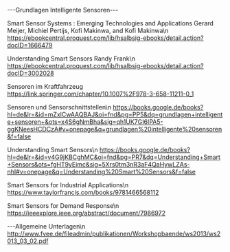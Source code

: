 ---Grundlagen Intelligente Sensoren---

Smart Sensor Systems : Emerging Technologies and Applications
Gerard Meijer, Michiel Pertijs, Kofi Makinwa, and Kofi Makinwa\n
https://ebookcentral.proquest.com/lib/hsalbsig-ebooks/detail.action?docID=1666479

Understanding Smart Sensors
Randy Frank\n
https://ebookcentral.proquest.com/lib/hsalbsig-ebooks/detail.action?docID=3002028

Sensoren im Kraftfahrzeug
https://link.springer.com/chapter/10.1007%2F978-3-658-11211-0_1

Sensoren und Sensorschnittstellen\n
https://books.google.de/books?hl=de&lr=&id=mZxlCwAAQBAJ&oi=fnd&pg=PP5&dq=grundlagen+intelligente+sensoren+&ots=x4S6gNmBha&sig=qh1UK7GI6IPA5-ggKNeesHCDCzA#v=onepage&q=grundlagen%20intelligente%20sensoren&f=false

Understanding Smart Sensors\n
https://books.google.de/books?hl=de&lr=&id=v4G9jKBCghMC&oi=fnd&pg=PR7&dq=Understanding+Smart+Sensors&ots=fgHT9yEjmc&sig=5Xrs0tm3nR3aF4QaHywLZAs-nhI#v=onepage&q=Understanding%20Smart%20Sensors&f=false

Smart Sensors for Industrial Applications\n
https://www.taylorfrancis.com/books/9781466568112

Smart Sensors for Demand Response\n
https://ieeexplore.ieee.org/abstract/document/7986972


---Allgemeine Unterlagen\n
http://www.fvee.de/fileadmin/publikationen/Workshopbaende/ws2013/ws2013_03_02.pdf
